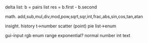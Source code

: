 delta list:
	b = pairs list
	res = b.first - b.second

math.
	add,sub,mul,div,mod,pow,sqrt,sqr,int,frac,abs,sin,cos,tan,atan

insight.
	history t->number
	scatter (point)
	pie list->enum

gui-input
	rgb
	enum
	range exponential?
	normal
	number
	int
	text

